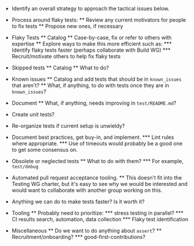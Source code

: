 * Identify an overall strategy to approach the tactical issues below.

* Process around flaky tests:
** Review any current motivators for people to fix tests
** Propose new ones, if necessary

* Flaky Tests
** Catalog
** Case-by-case, fix or refer to others with expertise
** Explore ways to make this more efficient such as:
*** Identify flaky tests faster (perhaps collaborate with Build WG)
*** Recruit/motivate others to help fix flaky tests

* Skipped tests
** Catalog
** What to do?

* Known issues
** Catalog and add tests that should be in `known_issues` that aren't?
** What, if anything, to do with tests once they are in `known_issues`?

* Document
** What, if anything, needs improving in `test/README.md`?

* Create unit tests?

* Re-organize tests if current setup is unwieldy?

* Document best practices, get buy-in, and implement. 
*** Lint rules where appropriate.
*** Use of timeouts would probably be a good one to get some consensus on.

* Obsolete or neglected tests
** What to do with them?
*** For example, `test/debug`

* Automated pull request acceptance tooling.
** This doesn't fit into the Testing WG charter, but it's easy to see why we would be interested and would want to collaborate with another group working on this.

* Anything we can do to make tests faster? Is it worth it?

* Tooling
** Probably need to prioritize:
*** stress testing in parallel?
*** CI results search, automation, data collection
*** Flaky test identification

* Miscellaneous
** Do we want to do anything about `assert`?
** Recruitment/onboarding?
*** good-first-contributions?
